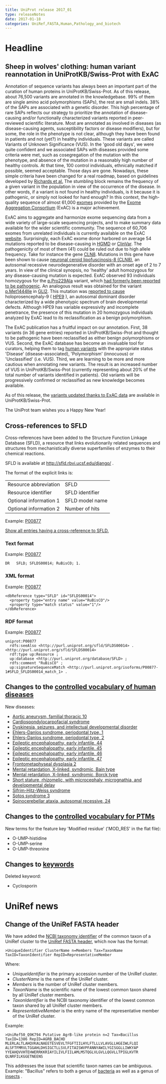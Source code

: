 ```yaml
---
title: UniProt release 2017_01
type: releaseNotes
date: 2017-01-18
categories: UniRef,FASTA,Human,Pathology_and_biotech
---
```


# Headline

## Sheep in wolves' clothing: human variant reannotation in UniProtKB/Swiss-Prot with ExAC

Annotation of sequence variants has always been an important part of the curation of human proteins in UniProtKB/Swiss-Prot. As of this release, about 76,500 variants are annotated in the knowledgebase. 99% of them are single amino acid polymorphisms (SAPs), the rest are small indels. 38% of the SAPs are associated with a genetic disorder. This high percentage of rare SAPs reflects our strategy to prioritize the annotation of disease-causing and/or functionally characterized variants reported in peer-reviewed scientific literature. Most are annotated as involved in diseases (as disease-causing agents, susceptibility factors or disease modifiers), but for some, the role in the phenotype is not clear, although they have been found in patients and not (yet?) in healthy individuals. These variants are called Variants of Unknown Significance (VUS). In the 'good old days', we were quite confident and we associated SAPs with diseases provided some criteria were met, such as cosegregation of the mutation with the phenotype, and absence of the mutation in a reasonably high number of healthy controls. At that time, 100 control individuals, ethnically matched if possible, seemed acceptable. Those days are gone. Nowadays, these simple criteria have been changed for a real roadmap, based on guidelines developed by [Richards et al.](https://www.ncbi.nlm.nih.gov/pubmed/25741868) The stumbling block remains the frequency of a given variant in the population in view of the occurrence of the disease. In other words, if a variant is not found in healthy individuals, is it because it is pathogenic, or simply not looked for hard enough? In this context, the high-quality sequence of almost 61,000 [exomes](https://en.wikipedia.org/wiki/Exome) provided by the [Exome Aggregation Consortium](https://www.ncbi.nlm.nih.gov/pubmed/27535533) (ExAC) is a major achievement.

ExAC aims to aggregate and harmonize exome sequencing data from a wide variety of large-scale sequencing projects, and to make summary data available for the wider scientific community. The sequence of 60,706 exomes from unrelated individuals is currently available on the ExAC [website](http://exac.broadinstitute.org/). Surprisingly, each ExAC exome donor harbored on average 54 mutations reported to be disease-causing in [HGMD](http://www.hgmd.cf.ac.uk/ac/index.php) or [ClinVar](https://www.ncbi.nlm.nih.gov/clinvar/). The pathogenicity of most of them (41) could be ruled out due to high allele frequency. Take for instance the gene [CLN8](http://www.uniprot.org/uniprotkb/Q9UBY8). Mutations in this gene have been shown to cause [neuronal ceroid lipofuscinosis-8 (CLN8)](http://www.uniprot.org/uniprotkb/Q9UBY8#pathology_and_biotech), an autosomal recessive neurodegenerative disorder with an onset age of 2 to 7 years. In view of the clinical synopsis, no 'healthy' adult homozygous for any disease-causing mutation is expected. ExAC observed 93 individuals homozygous for the [p.Pro229Ala](http://www.uniprot.org/uniprotkb/Q9UBY8#VAR_066927) variant, which [had formerly been reported to be pathogenic](https://www.ncbi.nlm.nih.gov/pubmed/21990111). An analogous result was obtained for the variant [p.Met1444Ile](http://www.uniprot.org/uniprotkb/P10070#VAR_032977) in [GLI2](http://www.uniprot.org/uniprotkb/P10070). This mutation was [reported to cause](https://www.ncbi.nlm.nih.gov/pubmed/17096318) holoprosencephaly-9 ( [HPE9](http://www.uniprot.org/uniprotkb/P10070#pathology_and_biotech) ), an autosomal dominant disorder characterized by a wide phenotypic spectrum of brain developmental defects. Although HPE9 has variable expressivity and incomplete penetrance, the presence of this mutation in 20 homozygous individuals analyzed by ExAC lead to its reclassification as a benign polymorphism.

The ExAC publication has a fruitful impact on our annotation. First, 38 variants (in 36 gene entries) reported in UniProtKB/Swiss-Prot and thought to be pathogenic have been reclassified as either benign polymorphisms or VUS. Second, the ExAC database has become an invaluable tool for curators, helping them to tag [human variants](https://ftp.uniprot.org/pub/databases/uniprot/current_release/knowledgebase/complete/docs/humsavar) with the appropriate status 'Disease' (disease-associated), 'Polymorphism' (innocuous) or 'Unclassified' (i.e. VUS). Third, we are learning to be more and more cautious when annotating new variants. The result is an increased number of VUS in UniProtKB/Swiss-Prot (currently representing about 20% of the total number of variants identified in patients). Old variants will be progressively confirmed or reclassified as new knowledge becomes available.

As of this release, the [variants updated thanks to ExAC data](<http://www.uniprot.org/uniprotkb?query=citation:(id:27535533)&sort=score>) are available in UniProtKB/Swiss-Prot.

The UniProt team wishes you a Happy New Year!

## Cross-references to SFLD

Cross-references have been added to the Structure Function Linkage Database (SFLD), a resource that links evolutionarily related sequences and structures from mechanistically diverse superfamilies of enzymes to their chemical reactions.

SFLD is available at <http://sfld.rbvi.ucsf.edu/django/> .

The format of the explicit links is:

|                        |                 |
| :--------------------- | :-------------- |
| Resource abbreviation  | SFLD            |
| Resource identifier    | SFLD identifier |
| Optional information 1 | SFLD model name |
| Optional information 2 | Number of hits  |

Example: [P00877](http://www.uniprot.org/uniprotkb/P00877#family_and_domains)

[Show all entries having a cross-reference to SFLD.](http://www.uniprot.org/uniprotkb?query=database:sfld&sort=score)

### Text format

Example: [P00877](https://rest.uniprot.org/uniprotkb/P00877.txt)

    DR   SFLD; SFLDS00014; RuBisCO; 1.

### XML format

Example: [P00877](https://rest.uniprot.org/uniprotkb/P00877.xml)

    <dbReference type="SFLD" id="SFLDS00014">
      <property type="entry name" value="RuBisCO"/>
      <property type="match status" value="1"/>
    </dbReference>

### RDF format

Example: [P00877](http://www.uniprot.org/uniprotkb/P00877.ttl)

    uniprot:P00877
      rdfs:seeAlso <http://purl.uniprot.org/sfld/SFLDS00014> .
    <http://purl.uniprot.org/sfld/SFLDS00014>
      rdf:type up:Resource ;
      up:database <http://purl.uniprot.org/database/SFLD> ;
      rdfs:comment "RuBisCO" ;
      up:signatureSequenceMatch <http://purl.uniprot.org/isoforms/P00877-1#SFLD_SFLDS00014_match_1> .

## Changes to the [controlled vocabulary of human diseases](https://ftp.uniprot.org/pub/databases/uniprot/current_release/knowledgebase/complete/docs/humdisease)

New diseases:

- [Aortic aneurysm, familial thoracic 10](http://www.uniprot.org/diseases/DI-04842)
- [Cardiospondylocarpofacial syndrome](http://www.uniprot.org/diseases/DI-04853)
- [Dyskinesia, seizures, and intellectual developmental disorder](http://www.uniprot.org/diseases/DI-04854)
- [Ehlers-Danlos syndrome, periodontal type, 1](http://www.uniprot.org/diseases/DI-04848)
- [Ehlers-Danlos syndrome, periodontal type, 2](http://www.uniprot.org/diseases/DI-04849)
- [Epileptic encephalopathy, early infantile, 44](http://www.uniprot.org/diseases/DI-04843)
- [Epileptic encephalopathy, early infantile, 45](http://www.uniprot.org/diseases/DI-04844)
- [Epileptic encephalopathy, early infantile, 46](http://www.uniprot.org/diseases/DI-04845)
- [Epileptic encephalopathy, early infantile, 47](http://www.uniprot.org/diseases/DI-04846)
- [Frontometaphyseal dysplasia 2](http://www.uniprot.org/diseases/DI-04852)
- [Mental retardation, X-linked, syndromic, Bain type](http://www.uniprot.org/diseases/DI-04850)
- [Mental retardation, X-linked, syndromic, Borck type](http://www.uniprot.org/diseases/DI-04851)
- [Short stature, rhizomelic, with microcephaly, micrognathia, and developmental delay](http://www.uniprot.org/diseases/DI-04856)
- [Sifrim-Hitz-Weiss syndrome](http://www.uniprot.org/diseases/DI-04857)
- [Sotos syndrome 3](http://www.uniprot.org/diseases/DI-04855)
- [Spinocerebellar ataxia, autosomal recessive, 24](http://www.uniprot.org/diseases/DI-04847)

## Changes to the [controlled vocabulary for PTMs](https://ftp.uniprot.org/pub/databases/uniprot/current_release/knowledgebase/complete/docs/ptmlist)

New terms for the feature key 'Modified residue' ('MOD_RES' in the flat file):

- O-UMP-histidine
- O-UMP-serine
- O-UMP-threonine

## Changes to [keywords](https://ftp.uniprot.org/pub/databases/uniprot/current_release/knowledgebase/complete/docs/keywlist)

Deleted keyword:

- Cyclosporin

# UniRef news

## Change of the UniRef FASTA header

We have added the [NCBI taxonomy identifier](https://www.ncbi.nlm.nih.gov/taxonomy) of the common taxon of a UniRef cluster to the [UniRef FASTA header](http://www.uniprot.org/help/fasta-headers), which now has the format:

    >UniqueIdentifier ClusterName n=Members Tax=TaxonName TaxID=TaxonIdentifier RepID=RepresentativeMember

Where:

- _UniqueIdentifier_ is the primary accession number of the UniRef cluster.
- _ClusterName_ is the name of the UniRef cluster.
- _Members_ is the number of UniRef cluster members.
- _TaxonName_ is the scientific name of the lowest common taxon shared by all UniRef cluster members.
- _TaxonIdentifier_ is the NCBI taxonomy identifier of the lowest common taxon shared by all UniRef cluster members.
- _RepresentativeMember_ is the entry name of the representative member of the UniRef cluster.

Example:

    >UniRef50_Q9K794 Putative AgrB-like protein n=2 Tax=Bacillus TaxID=1386 RepID=AGRB_BACHD
    MLERLALTLAHQVKALNAEETESVEVLTFGFTIILHYLFTLLLVLAVGLLHGEIWLFLQI
    ALSFTFMRVLTGGAHLDHSIGCTLLSVLFITAISWVPFANNYAWILYGISGGLLIWKYAP
    YYEAHQVVHTEHWERRKKRIAYILIVLFIILAMLMSTQGLVLGVLLQGVLLTPIGLKVTR
    QLNRFILKGGETNEENS

This addresses the issue that scientific taxon names can be ambiguous. Example: "Bacillus" refers to both a genus of [bacteria](http://www.uniprot.org/taxonomy/1386) as well as a genus of [insects](http://www.uniprot.org/taxonomy/55087) .
